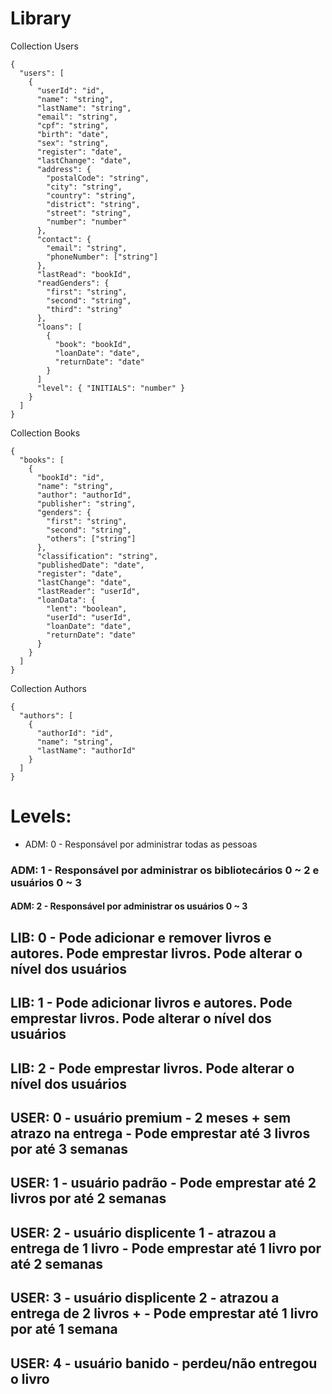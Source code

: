 # Library

Collection Users
```
{
  "users": [
    {
      "userId": "id",
      "name": "string",
      "lastName": "string",
      "email": "string",
      "cpf": "string",
      "birth": "date",
      "sex": "string",
      "register": "date",
      "lastChange": "date",
      "address": {
        "postalCode": "string",
        "city": "string",
        "country": "string",
        "district": "string",
        "street": "string",
        "number": "number"
      },
      "contact": {
        "email": "string",
        "phoneNumber": ["string"]
      },
      "lastRead": "bookId",
      "readGenders": {
        "first": "string",
        "second": "string",
        "third": "string"
      },
      "loans": [
        {
          "book": "bookId",
          "loanDate": "date",
          "returnDate": "date"
        }
      ]
      "level": { "INITIALS": "number" }
    }
  ]
}
```

Collection Books
```
{
  "books": [
    {
      "bookId": "id",
      "name": "string",
      "author": "authorId",
      "publisher": "string",
      "genders": {
        "first": "string",
        "second": "string",
        "others": ["string"]
      },
      "classification": "string",
      "publishedDate": "date",
      "register": "date",
      "lastChange": "date",
      "lastReader": "userId",
      "loanData": {
        "lent": "boolean",
        "userId": "userId",
        "loanDate": "date",
        "returnDate": "date"
      }
    }
  ]
}
```

Collection Authors
```
{
  "authors": [
    {
      "authorId": "id",
      "name": "string",
      "lastName": "authorId"
    }
  ]
}
```

# Levels:
- ADM:  0 - Responsável por administrar todas as pessoas
### ADM:  1 - Responsável por administrar os bibliotecários 0 ~ 2 e usuários 0 ~ 3
#### ADM:  2 - Responsável por administrar os usuários 0 ~ 3
## LIB:  0 - Pode adicionar e remover livros e autores. Pode emprestar livros. Pode alterar o nível dos usuários
## LIB:  1 - Pode adicionar livros e autores. Pode emprestar livros. Pode alterar o nível dos usuários
## LIB:  2 - Pode emprestar livros. Pode alterar o nível dos usuários
## USER: 0 - usuário premium - 2 meses + sem atrazo na entrega - Pode emprestar até 3 livros por até 3 semanas
## USER: 1 - usuário padrão - Pode emprestar até 2 livros por até 2 semanas
## USER: 2 - usuário displicente 1 - atrazou a entrega de 1 livro - Pode emprestar até 1 livro por até 2 semanas
## USER: 3 - usuário displicente 2 - atrazou a entrega de 2 livros + - Pode emprestar até 1 livro por até 1 semana
## USER: 4 - usuário banido - perdeu/não entregou o livro
